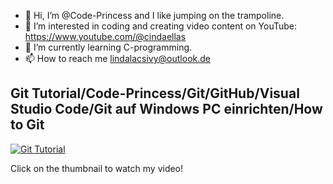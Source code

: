 - 👋 Hi, I’m @Code-Princess and I like jumping on the trampoline.
- 👀 I’m interested in coding and creating video content on YouTube: https://www.youtube.com/@cindaellas 
- 🌱 I’m currently learning C-programming.
- 📫 How to reach me lindalacsivy@outlook.de

## Git Tutorial/Code-Princess/Git/GitHub/Visual Studio Code/Git auf Windows PC einrichten/How to Git
[![Git Tutorial](https://img.youtube.com/vi/ZhrFfiJg5z0/0.jpg)](https://www.youtube.com/watch?v=ZhrFfiJg5z0)

Click on the thumbnail to watch my video!

<!---
- 💞️ I’m looking to collaborate on ...
Code-Princess/Code-Princess is a ✨ special ✨ repository because its `README.md` (this file) appears on your GitHub profile.
You can click the Preview link to take a look at your changes.
--->
